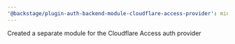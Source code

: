 ```yaml
---
'@backstage/plugin-auth-backend-module-cloudflare-access-provider': minor
---
```


Created a separate module for the Cloudflare Access auth provider
